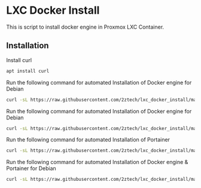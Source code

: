 
# LXC Docker Install

This is script to install docker engine in Proxmox LXC Container.

## Installation

Install curl

```bash
apt install curl
```
Run the following command for automated Installation of Docker engine for Debian
```bash
curl -sL https://raw.githubusercontent.com/2ztech/lxc_docker_install/main/install.sh | bash
```
Run the following command for automated Installation of Docker engine for Debian
```bash
curl -sL https://raw.githubusercontent.com/2ztech/lxc_docker_install/main/install.sh | bash
```
Run the following command for automated Installation of Portainer
```bash
curl -sL https://raw.githubusercontent.com/2ztech/lxc_docker_install/main/portainer.sh | bash
```
Run the following command for automated Installation of Docker engine & Portainer for Debian
```bash
curl -sL https://raw.githubusercontent.com/2ztech/lxc_docker_install/main/docker%26portainer.sh | bash
```

